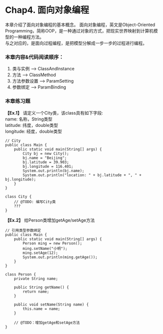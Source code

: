 # Chap4. 面向对象编程
本章介绍了面向对象编程的基本概念。
面向对象编程，英文是Object-Oriented Programming，简称OOP，是一种通过对象的方式，把现实世界映射到计算机模型的一种编程方法。\
与之对应的，是面向过程编程，是把模型分解成一步一步的过程进行编程。
### 本章内容&代码阅读顺序：
1. 类与实例 --> ClassAndInstance
2. 方法 --> ClassMethod
3. 方法参数设置 --> ParamSetting 
4. 参数绑定 --> ParamBinding

### 本章练习题
**【Ex.1】** 请定义一个City类，该class具有如下字段:\
name: 名称，String类型\
latitude: 纬度，double类型\
longitude: 经度，double类型
```
// City
public class Main {
    public static void main(String[] args) {
        City bj = new City();
        bj.name = "Beijing";
        bj.latitude = 39.903;
        bj.longitude = 116.401;
        System.out.println(bj.name);
        System.out.println("location: " + bj.latitude + ", " + bj.longitude);
    }
}

class City {
    // @TODO: 编写City类
    ???
}
```

**【Ex.2】** 给Person类增加getAge/setAge方法
```
// 引用类型参数绑定
public class Main {
    public static void main(String[] args) {
        Person ming = new Person();
        ming.setName("小明");
        ming.setAge(12);
        System.out.println(ming.getAge());
    }
}

class Person {
    private String name;

    public String getName() {
        return name;
    }

    public void setName(String name) {
        this.name = name;
    }
    
    // @TODO：增加getAge和setAge方法 
}

```